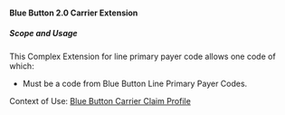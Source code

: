 #### Blue Button 2.0 Carrier Extension


##### Scope and Usage

This Complex Extension for line primary payer code allows one code of which:

* Must be a code from Blue Button Line Primary Payer Codes.

Context of Use: [Blue Button Carrier Claim Profile]({{site.data.structuredefinitions.bluebutton-carrier-claim.path}})
